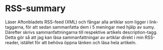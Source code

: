 # RSS-summary
Läser Aftonbladets RSS-feed (XML) och fångar alla artiklar som ligger i link-taggarna, för att sedan sammanfatta dem i 5 meningar med hjälp av sumy. Därefter skrivs sammanfattningarna till respektive artikels description-tagg. Detta gör så att jag kan läsa sammanfattningar av artiklar direkt i min RSS-reader, istället för att behöva öppna länken och läsa hela artikeln.
